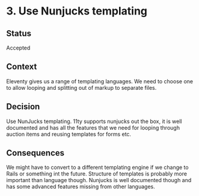 # 3. Use Nunjucks templating

## Status
Accepted

## Context
Eleventy gives us a range of templating languages. We need to choose one to allow looping and splitting out of markup to separate files.

## Decision
Use NunJucks templating.
11ty supports nunjucks out the box, it is well documented and has all the features that we need for looping through auction items and reusing templates for forms etc.

## Consequences
We might have to convert to a different templating engine if we change to Rails or something int the future. Structure of templates is probably more important than language though.
Nunjucks is well documented though and has some advanced features missing from other languages.
